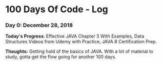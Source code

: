 # 100 Days Of Code - Log

### Day 0: December 28, 2018 

**Today's Progress**: Effective JAVA Chapter 3 With Examples, Data Structures Videos from Udemy with Practice, JAVA 8 Certification Prep.

**Thoughts:** Getting hold of the basics of JAVA. With a lot of material to study, gotta get the flow going for another 100 days.

